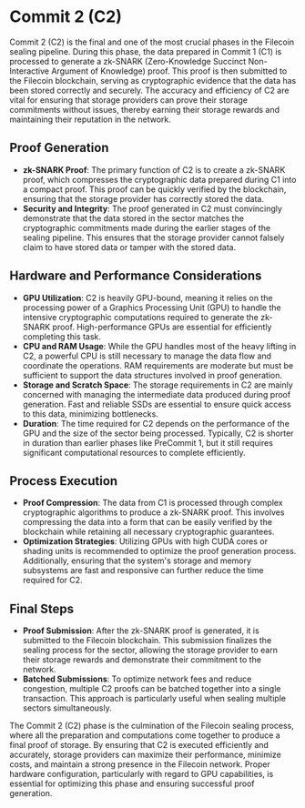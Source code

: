# Commit 2 (C2)

Commit 2 (C2) is the final and one of the most crucial phases in the Filecoin sealing pipeline. During this phase, the data prepared in Commit 1 (C1) is processed to generate a zk-SNARK (Zero-Knowledge Succinct Non-Interactive Argument of Knowledge) proof. This proof is then submitted to the Filecoin blockchain, serving as cryptographic evidence that the data has been stored correctly and securely. The accuracy and efficiency of C2 are vital for ensuring that storage providers can prove their storage commitments without issues, thereby earning their storage rewards and maintaining their reputation in the network.

## **Proof Generation**

* **zk-SNARK Proof**: The primary function of C2 is to create a zk-SNARK proof, which compresses the cryptographic data prepared during C1 into a compact proof. This proof can be quickly verified by the blockchain, ensuring that the storage provider has correctly stored the data.
* **Security and Integrity**: The proof generated in C2 must convincingly demonstrate that the data stored in the sector matches the cryptographic commitments made during the earlier stages of the sealing pipeline. This ensures that the storage provider cannot falsely claim to have stored data or tamper with the stored data.

## **Hardware and Performance Considerations**

* **GPU Utilization**: C2 is heavily GPU-bound, meaning it relies on the processing power of a Graphics Processing Unit (GPU) to handle the intensive cryptographic computations required to generate the zk-SNARK proof. High-performance GPUs are essential for efficiently completing this task.
* **CPU and RAM Usage**: While the GPU handles most of the heavy lifting in C2, a powerful CPU is still necessary to manage the data flow and coordinate the operations. RAM requirements are moderate but must be sufficient to support the data structures involved in proof generation.
* **Storage and Scratch Space**: The storage requirements in C2 are mainly concerned with managing the intermediate data produced during proof generation. Fast and reliable SSDs are essential to ensure quick access to this data, minimizing bottlenecks.
* **Duration**: The time required for C2 depends on the performance of the GPU and the size of the sector being processed. Typically, C2 is shorter in duration than earlier phases like PreCommit 1, but it still requires significant computational resources to complete efficiently.

## **Process Execution**

* **Proof Compression**: The data from C1 is processed through complex cryptographic algorithms to produce a zk-SNARK proof. This involves compressing the data into a form that can be easily verified by the blockchain while retaining all necessary cryptographic guarantees.
* **Optimization Strategies**: Utilizing GPUs with high CUDA cores or shading units is recommended to optimize the proof generation process. Additionally, ensuring that the system's storage and memory subsystems are fast and responsive can further reduce the time required for C2.

## **Final Steps**

* **Proof Submission**: After the zk-SNARK proof is generated, it is submitted to the Filecoin blockchain. This submission finalizes the sealing process for the sector, allowing the storage provider to earn their storage rewards and demonstrate their commitment to the network.
* **Batched Submissions**: To optimize network fees and reduce congestion, multiple C2 proofs can be batched together into a single transaction. This approach is particularly useful when sealing multiple sectors simultaneously.

The Commit 2 (C2) phase is the culmination of the Filecoin sealing process, where all the preparation and computations come together to produce a final proof of storage. By ensuring that C2 is executed efficiently and accurately, storage providers can maximize their performance, minimize costs, and maintain a strong presence in the Filecoin network. Proper hardware configuration, particularly with regard to GPU capabilities, is essential for optimizing this phase and ensuring successful proof generation.

